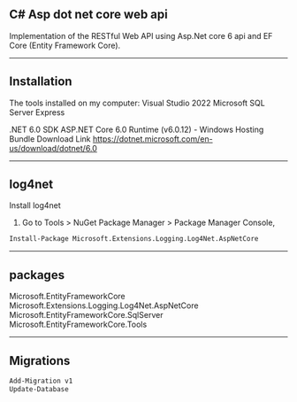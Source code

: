 ## C# Asp dot net core web api
Implementation of the RESTful Web API using Asp.Net core 6 api and EF Core (Entity Framework Core).

---

## Installation
The tools installed on my computer:
Visual Studio 2022
Microsoft SQL Server Express

.NET 6.0 SDK
ASP.NET Core 6.0 Runtime (v6.0.12) - Windows Hosting Bundle
Download Link
https://dotnet.microsoft.com/en-us/download/dotnet/6.0

---

## log4net
Install log4net
1. Go to Tools > NuGet Package Manager > Package Manager Console,
```cmd
Install-Package Microsoft.Extensions.Logging.Log4Net.AspNetCore
```

---

## packages
Microsoft.EntityFrameworkCore
Microsoft.Extensions.Logging.Log4Net.AspNetCore
Microsoft.EntityFrameworkCore.SqlServer
Microsoft.EntityFrameworkCore.Tools

---

## Migrations
```cmd
Add-Migration v1
Update-Database
```
